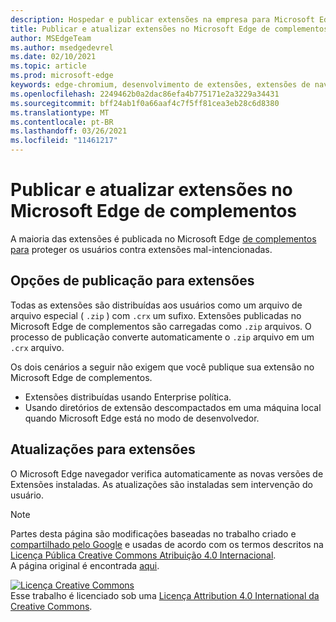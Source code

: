 ```yaml
---
description: Hospedar e publicar extensões na empresa para Microsoft Edge (Chromium).
title: Publicar e atualizar extensões no Microsoft Edge de complementos
author: MSEdgeTeam
ms.author: msedgedevrel
ms.date: 02/10/2021
ms.topic: article
ms.prod: microsoft-edge
keywords: edge-chromium, desenvolvimento de extensões, extensões de navegador, complementos, partner center, desenvolvedor
ms.openlocfilehash: 2249462b0a2dac86efa4b775171e2a3229a34431
ms.sourcegitcommit: bff24ab1f0a66aaf4c7f5ff81cea3eb28c6d8380
ms.translationtype: MT
ms.contentlocale: pt-BR
ms.lasthandoff: 03/26/2021
ms.locfileid: "11461217"
---
```

# <a name="publish-and-update-extensions-in-the-microsoft-edge-add-ons-store"></a>Publicar e atualizar extensões no Microsoft Edge de complementos  

A maioria das extensões é publicada no Microsoft Edge [de complementos para][MicrosoftMicrosoftedgeInsiderAddonsEdgeextensions] proteger os usuários contra extensões mal-intencionadas.  

## <a name="publish-options-for-extensions"></a>Opções de publicação para extensões  

Todas as extensões são distribuídas aos usuários como um arquivo de arquivo especial \( `.zip` \) com `.crx` um sufixo.  Extensões publicadas no Microsoft Edge de complementos são carregadas como `.zip` arquivos.  O processo de publicação converte automaticamente o `.zip` arquivo em um `.crx` arquivo.  

Os dois cenários a seguir não exigem que você publique sua extensão no Microsoft Edge de complementos.  

*   Extensões distribuídas usando Enterprise política.  
*   Usando diretórios de extensão descompactados em uma máquina local quando Microsoft Edge está no modo de desenvolvedor.  

## <a name="updates-to-extensions"></a>Atualizações para extensões

O Microsoft Edge navegador verifica automaticamente as novas versões de Extensões instaladas. As atualizações são instaladas sem intervenção do usuário.  


<!-- image links -->

<!-- links -->  

[MicrosoftMicrosoftedgeInsiderAddonsEdgeextensions]: https://microsoftedge.microsoft.com/insider-addons/category/EdgeExtensions "Extensões - Microsoft Edge Addons do Insider | Microsoft"  

> [!NOTE]
> Partes desta página são modificações baseadas no trabalho criado e [compartilhado pelo Google][GoogleSitePolicies] e usadas de acordo com os termos descritos na [Licença Pública Creative Commons Atribuição 4.0 Internacional][CCA4IL].  
> A página original é encontrada [aqui](https://developer.chrome.com/extensions/hosting).  

[![Licença Creative Commons][CCby4Image]][CCA4IL]  
Esse trabalho é licenciado sob uma [Licença Attribution 4.0 International da Creative Commons][CCA4IL].  

[CCA4IL]: https://creativecommons.org/licenses/by/4.0  
[CCby4Image]: https://i.creativecommons.org/l/by/4.0/88x31.png  
[GoogleSitePolicies]: https://developers.google.com/terms/site-policies  

